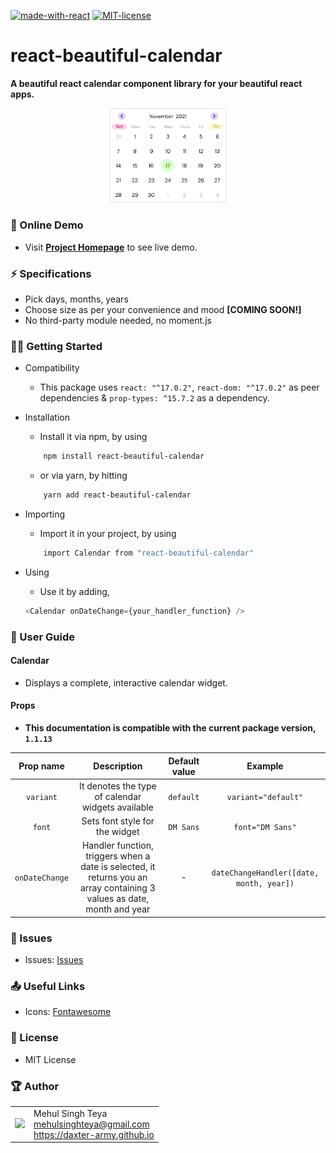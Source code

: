 [![made-with-react](https://img.shields.io/badge/made%20with-react-blue.svg)](https://www.reactjs.org/)
[![MIT-license](https://img.shields.io/badge/license-MIT-green)](https://opensource.org/licenses/MIT)

# react-beautiful-calendar

**A beautiful react calendar component library for your beautiful react apps.**

<p align="center">
    <img src="https://raw.githubusercontent.com/daxter-army/react-beautiful-calendar/main/readme-media/calendar_svg.svg" width="37%" alt="base-calendar-image"/>
</p>

### 🏡 Online Demo

- Visit <a href="https://daxter-army.github.io/react-beautiful-calendar/"><strong>Project Homepage</strong></a> to see live demo.

### ⚡ Specifications

- Pick days, months, years
- Choose size as per your convenience and mood **[COMING SOON!]**
- No third-party module needed, no moment.js

### 🐱‍🏍 Getting Started

- Compatibility

  - This package uses `react: "^17.0.2"`, `react-dom: "^17.0.2"` as peer dependencies & `prop-types: ^15.7.2` as a dependency.

- Installation

  - Install it via npm, by using

  ```sh
      npm install react-beautiful-calendar
  ```

  - or via yarn, by hitting

  ```sh
      yarn add react-beautiful-calendar
  ```

- Importing

  - Import it in your project, by using

  ```sh
      import Calendar from "react-beautiful-calendar"
  ```

- Using
  - Use it by adding,
  ```js
  <Calendar onDateChange={your_handler_function} />
  ```

### 🦮 User Guide

#### Calendar

- Displays a complete, interactive calendar widget.

#### Props

- **This documentation is compatible with the current package version, `1.1.13`**

|   Prop name    |                                                       Description                                                       | Default value |                 Example                  |
| :------------: | :---------------------------------------------------------------------------------------------------------------------: | :-----------: | :--------------------------------------: |
|   `variant`    |                                    It denotes the type of calendar widgets available                                    |   `default`   |           `variant="default"`            |
|     `font`     |                                             Sets font style for the widget                                              |   `DM Sans`   |             `font="DM Sans"`             |
| `onDateChange` | Handler function, triggers when a date is selected, it returns you an array containing 3 values as date, month and year |       -       | `dateChangeHandler([date, month, year])` |

### 🐞 Issues

- Issues: [Issues](https://github.com/daxter-army/react-beautiful-calendar/issues)

### 📤 Useful Links

- Icons: [Fontawesome](https://fontawesome.com)

### 📜 License

- MIT License

### 🏆 Author

<table>
  <tr>
    <td>
      <img src="https://github.com/daxter-army.png?s=100" width="100">
    </td>
    <td>
      Mehul Singh Teya<br />
      <a href="mailto:mehulsinghteya@gmail.com">mehulsinghteya@gmail.com</a><br />
      <a href="https://daxter-army.github.io">https://daxter-army.github.io</a>
    </td>
  </tr>
</table>
